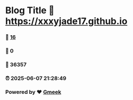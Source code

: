 # Blog Title :link: https://xxxyjade17.github.io 
### :page_facing_up: [16](https://xxxyjade17.github.io/tag.html) 
### :speech_balloon: 0 
### :hibiscus: 36357 
### :alarm_clock: 2025-06-07 21:28:49 
### Powered by :heart: [Gmeek](https://github.com/Meekdai/Gmeek)

